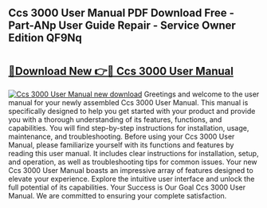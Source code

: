 ## Ccs 3000 User Manual PDF Download Free - Part-ANp User Guide Repair - Service Owner Edition QF9Nq

# <h2><a href="http://bc3887.oget.top/?id=Ccs+3000+User+Manual">🔗Download New 👉🔴 Ccs 3000 User Manual</a></h2>

[![Ccs 3000 User Manual new download](https://i.imgur.com/5g1atiW.png)](http://bc3887.oget.top/?id=Ccs+3000+User+Manual)
Greetings and welcome to the user manual for your newly assembled Ccs 3000 User Manual. This manual is specifically designed to help you get started with your product and provide you with a thorough understanding of its features, functions, and capabilities. You will find step-by-step instructions for installation, usage, maintenance, and troubleshooting. Before using your Ccs 3000 User Manual, please familiarize yourself with its functions and features by reading this user manual. It includes clear instructions for installation, setup, and operation, as well as troubleshooting tips for common issues. Your new Ccs 3000 User Manual boasts an impressive array of features designed to elevate your experience. Explore the intuitive user interface and unlock the full potential of its capabilities. Your Success is Our Goal Ccs 3000 User Manual. We are committed to ensuring your complete satisfaction.
